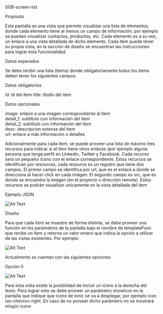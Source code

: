 SGB-screen-list

Propósito

Esta pantalla es una vista que permite visualizar una lista de elementos, donde cada elemento tiene al menos un campo de información, por ejemplo se pueden visualizar contactos, productos, etc.  Cada elemento es a su vez, un enlace a una vista detallada de dicho elemento. Cada ítem puede tener su propia vista, en la sección de diseño se encuentran las instrucciones para lograr esta funcionalidad. 

Datos esperados

Se debe recibir una lista (items) donde obligatoriamente todos los ítems deben tener los siguientes campos.

Datos obligatorios


id: id del ítem
title: títutlo del ítem

Datos opcionales


image: enlace a una imágen correspondiente al ítem<br/>
detail_1: subtítulo con información del ítem<br/>
detail_2: subtítulo con información del ítem<br/>
desc: descripcion extensa del ítem<br/>
url: enlace a más información o detalles<br/>


Adicionalmente para cada ítem, se puede proveer una lista de máximo tres recursos para indicar si el item tiene otros enlaces (por ejemplo alguna persona que tenga perfil en Linkedin, Twitter y Facebook. Cada recurso será un pequeño ícono con el enlace correspondiente. Estos recursos se identifican por resources, cada resource es un registro que tiene dos campos. El primer campo se identifica por url, que es el enlace a donde se direcciona al hacer click en cada imágen. El segundo campo es src, que es donde se encuentra la imágen (en el proyecto o dirección remota).  Estos recursos se podrán visualizar unícamente en la vista detallada del ítem

Ejemplo JSON

![Alt Text](https://s3.amazonaws.com/megazord-framework/json+screenshots/json-list.png)

Diseño

Para que cada ítem se muestre de forma distinta, se debe proveer una función en los parámetros de la pantalla bajo el nombre de templateFunc que recibe un ítem y retorna un valor entero que indica la opción a utilizar de las vistas existentes. Por ejemplo:


![Alt Text](https://s3.amazonaws.com/megazord-framework/json+screenshots/json-templateFunc.png)


Actualmente se cuentan con las siguientes opciones

Opción 0

![Alt Text](https://s3.amazonaws.com/megazord-framework/balsamiq+mockups/sgb-screen-list.png)

Para esta vista existe la posibilidad de incluir un ićono a la derecha del texto.  Para lograr esto se debe proveer un parámetro showIcon en la pantalla que indique que ícono de ionic se va a desplegar, por ejemplo icon ion-chevron-right.  En caso de no proveer dicho parámetro no se mostrará ningún ícono
